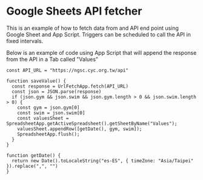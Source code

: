 # Google Sheets API fetcher

This is an example of how to fetch data from and API end point using Google Sheet and App Script.
Triggers can be scheduled to call the API in fixed intervals.

Below is an example of code using App Script that will append the response from the API in a Tab called "Values"

```
const API_URL = "https://ngsc.cyc.org.tw/api"

function saveValue() {
  const response = UrlFetchApp.fetch(API_URL)
  const json = JSON.parse(response)
  if (json.gym && json.swim && json.gym.length > 0 && json.swim.length > 0) {
    const gym = json.gym[0]
    const swim = json.swim[0]
    const valuesSheet = SpreadsheetApp.getActiveSpreadsheet().getSheetByName("Values");
    valuesSheet.appendRow([getDate(), gym, swim]);
    SpreadsheetApp.flush();
  }  
}

function getDate() {
  return new Date().toLocaleString("es-ES", { timeZone: "Asia/Taipei" }).replace(",", "")  
}
```
